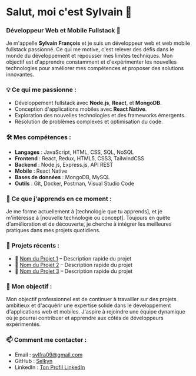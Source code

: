 # Salut, moi c'est Sylvain 👋

### Développeur Web et Mobile Fullstack 🚀

Je m'appelle **Sylvain François** et je suis un développeur web et web mobile fullstack passionné. Ce qui me motive, c'est relever des défis dans le monde du développement et repousser mes limites techniques. Mon objectif est d'apprendre constamment et d'expérimenter les nouvelles technologies pour améliorer mes compétences et proposer des solutions innovantes.

### 💡 Ce qui me passionne :
- Développement fullstack avec **Node.js**, **React**, et **MongoDB**.
- Conception d'applications mobiles avec **React Native**.
- Exploration des nouvelles technologies et des frameworks émergents.
- Résolution de problèmes complexes et optimisation du code.

### 🛠️ Mes compétences :
- **Langages** : JavaScript, HTML, CSS, SQL, NoSQL
- **Frontend** : React, Redux, HTML5, CSS3, TailwindCSS
- **Backend** : Node.js, Express.js, API REST
- **Mobile** : React Native
- **Bases de données** : MongoDB, MySQL
- **Outils** : Git, Docker, Postman, Visual Studio Code

### 🌱 Ce que j'apprends en ce moment :
Je me forme actuellement à [technologie que tu apprends], et je m'intéresse à [nouvelle technologie ou concept]. Toujours en quête d'amélioration et de découverte, je cherche à intégrer les meilleures pratiques dans mes projets quotidiens.

### 🌟 Projets récents :
- 🔗 [Nom du Projet 1](https://github.com/ton-projet1) – Description rapide du projet
- 🔗 [Nom du Projet 2](https://github.com/ton-projet2) – Description rapide du projet
- 🔗 [Nom du Projet 3](https://github.com/ton-projet3) – Description rapide du projet

### 🎯 Mon objectif :
Mon objectif professionnel est de continuer à travailler sur des projets ambitieux et d'acquérir une expertise solide dans le développement d'applications web et mobiles. J'aspire à rejoindre une équipe dynamique où je pourrai contribuer et apprendre aux côtés de développeurs expérimentés.

### 📫 Comment me contacter :
- Email : sylfra09@gmail.com
- GitHub : [Selkyn](https://github.com/Selkyn)
- LinkedIn : [Ton Profil LinkedIn](https://linkedin.com/in/ton-profil)
